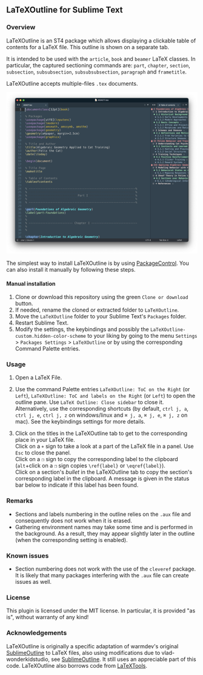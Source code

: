 ## LaTeXOutline for Sublime Text

### Overview

LaTeXOutline is an ST4 package which allows displaying a clickable table of contents for a LaTeX file. This outline is shown on a separate tab.

It is intended to be used with the `article`, `book` and `beamer` LaTeX classes.
In particular, the captured sectioning commands are: `part`, `chapter`, `section`, `subsection`, `subsubsection`, `subsubsubsection`, `paragraph` and `frametitle`.

LaTeXOutline accepts multiple-files `.tex` documents.

![LaTeXOutline example](./images/example.png)

The simplest way to install LaTeXOutline is by using [PackageControl](https://packagecontrol.io/packages/LaTeXOutline).
You can also install it manually by following these steps.

#### Manual installation

1. Clone or download this repository using the green `Clone or download` button.
2. If needed, rename the cloned or extracted folder to `LaTeXOutline`. 
3. Move the `LaTeXOutline` folder to your Sublime Text's `Packages` folder. 
4. Restart Sublime Text.
5. Modify the settings, the keybindings and possibly the `LaTeXOutline-custom.hidden-color-scheme` to your liking by going to the menu `Settings` > `Packages Settings`  > `LaTeXOutline` or by using the corresponding Command Palette entries.

### Usage

1. Open a LaTeX File.

2. Use the command Palette entries `LaTeXOutline: ToC on the Right` (or `Left`), `LaTeXOutline: ToC and labels on the Right` (or `Left`) to open the outline pane. Use `LaTeX Outline: Close sidebar` to close it.  
Alternatively, use the corresponding shortcuts (by default, `ctrl j, a`, `ctrl j, e`, `ctrl j, z` on windows/linux and `⌘ j, a`, `⌘ j, e`, `⌘ j, z` on mac). See the keybindings settings for more details.

3. Click on the titles in the LaTeXOutline tab to get to the corresponding place in your LaTeX file.  
   Click on a `⌖` sign to take a look at a part of the LaTeX file in a panel. Use `Esc` to close the panel.  
   Click on a `❐` sign to copy the corresponding label to the clipboard (`alt`+click on a `❐` sign copies `\ref{label}` or `\eqref{label}`).  
   Click on a section's *bullet* in the LaTeXOutline tab to copy the section's corresponding label in the clipboard. A message is given in the status bar below to indicate if this label has been found.  

### Remarks

- Sections and labels numbering in the outline relies on the `.aux` file and consequently does not work when it is erased.
- Gathering environment names may take some time and is performed in the background. As a result, they may appear slightly later in the outline (when the corresponding setting is enabled).

### Known issues

- Section numbering does not work with the use of the `cleveref` package. It is likely that many packages interfering with the `.aux` file can create issues as well.

### License

This plugin is licensed under the MIT license. In particular, it is provided "as is", without warranty of any kind!

### Acknowledgements

LaTeXOutline is originally a specific adaptation of warmdev's original [SublimeOutline](https://github.com/warmdev/SublimeOutline) to LaTeX files, also using modifications due to vlad-wonderkidstudio, see [SublimeOutline](https://github.com/vlad-wonderkidstudio/SublimeOutline). It still uses an appreciable part of this code.
LaTeXOutline also borrows code from [LaTeXTools](https://github.com/SublimeText/LaTeXTools).

